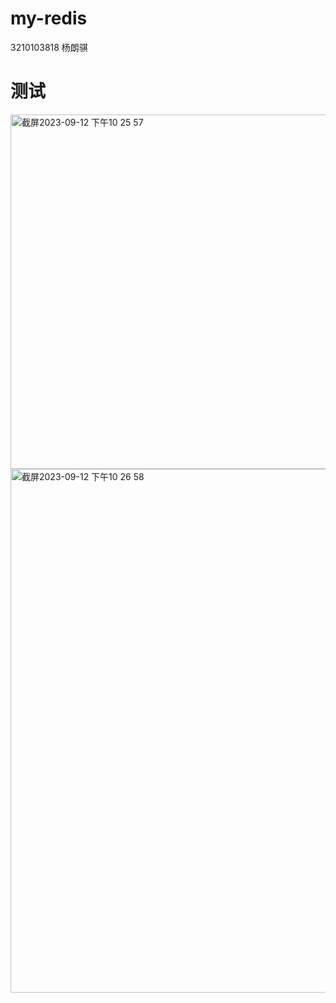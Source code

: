 # my-redis
3210103818 杨朗骐
# 测试  

<img width="567" alt="截屏2023-09-12 下午10 25 57" src="https://github.com/westoutlegenddog/my-redis/assets/103580732/182d9269-653e-4c32-bb30-1fe766275b53">  

<img width="838" alt="截屏2023-09-12 下午10 26 58" src="https://github.com/westoutlegenddog/my-redis/assets/103580732/81d1f73d-dff3-4b61-821b-ab3d21ae5c82">
